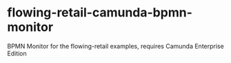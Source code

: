 # flowing-retail-camunda-bpmn-monitor
BPMN Monitor for the flowing-retail examples, requires Camunda Enterprise Edition
